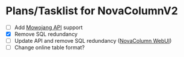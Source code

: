 # Plans/Tasklist for NovaColumnV2

- [ ] Add [Mowojang API](https://mowojang.matdoes.dev/) support
- [X] Remove SQL redundancy
- [ ] Update API and remove SQL redundancy ([NovaColumn WebUI](https://github.com/PaddockBux/NovaColumn-WebUI))
- [ ] Change online table format?
